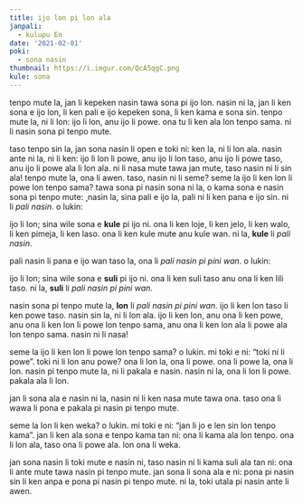 ```yaml
---
title: ijo lon pi lon ala
janpali:
  - kulupu En
date: '2021-02-01'
poki:
  - sona nasin
thumbnail: https://i.imgur.com/QcA5qgC.png
kule: sona
---
```


tenpo mute la, jan li kepeken nasin tawa sona pi ijo lon. nasin ni la, jan li ken sona e ijo lon, li ken pali e ijo kepeken sona, li ken kama e sona sin. tenpo mute la, ni li lon: ijo li lon, anu ijo li powe. ona tu li ken ala lon tenpo sama. ni li nasin sona pi tenpo mute.

taso tenpo sin la, jan sona nasin li open e toki ni: ken la, ni li lon ala. nasin ante ni la, ni li ken: ijo li lon li powe, anu ijo li lon taso, anu ijo li powe taso, anu ijo li powe ala li lon ala. ni li nasa mute tawa jan mute, taso nasin ni li sin ala! tenpo mute la, ona li awen. taso, nasin ni li seme? seme la ijo li ken lon li powe lon tenpo sama? tawa sona pi nasin sona ni la, o kama sona e nasin sona pi tenpo mute:
̨
nasin la, sina pali e ijo la, pali ni li ken pana e ijo sin. ni li *pali nasin*. o lukin:

ijo li lon; sina wile sona e **kule** pi ijo ni. ona li ken loje, li ken jelo, li ken walo, li ken pimeja, li ken laso. ona li ken kule mute anu kule wan. ni la, **kule** li *pali nasin*.

pali nasin li pana e ijo wan taso la, ona li *pali nasin pi pini wan*. o lukin:

ijo li lon; sina wile sona e **suli** pi ijo ni. ona li ken suli taso anu ona li ken lili taso. ni la, **suli** li *pali nasin pi pini wan*.

nasin sona pi tenpo mute la, **lon** li *pali nasin pi pini wan*. ijo li ken lon taso li ken powe taso. nasin sin la, ni li lon ala. ijo li ken lon, anu ona li ken powe, anu ona li ken lon li powe lon tenpo sama, anu ona li ken lon ala li powe ala lon tenpo sama. nasin ni li nasa!

seme la ijo li ken lon li powe lon tenpo sama? o lukin. mi toki e ni: “toki ni li powe”. toki ni li lon anu powe? ona li lon la, ona li powe. ona li powe la, ona li lon. nasin pi tenpo mute la, ni li pakala e nasin. nasin ni la, ona li lon li powe. pakala ala li lon.

jan li sona ala e nasin ni la, nasin ni li ken nasa mute tawa ona. taso ona li wawa li pona e pakala pi nasin pi tenpo mute.

seme la lon li ken weka? o lukin. mi toki e ni: “jan li jo e len sin lon tenpo kama”. jan li ken ala sona e tenpo kama tan ni: ona li kama ala lon tenpo. ona li lon ala, taso ona li powe ala. lon ona li weka.

jan sona nasin li toki mute e nasin ni, taso nasin ni li kama suli ala tan ni: ona li ante mute tawa nasin pi tenpo mute. jan sona li sona ala e ni: pona pi nasin sin li ken anpa e pona pi nasin pi tenpo mute. ni la, toki utala pi nasin ante li awen.
